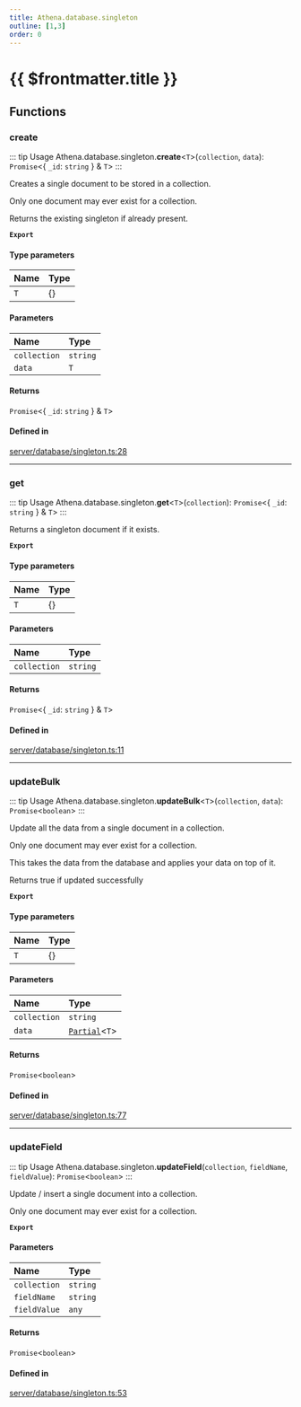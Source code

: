 ```yaml
---
title: Athena.database.singleton
outline: [1,3]
order: 0
---
```


# {{ $frontmatter.title }}


## Functions

### create

::: tip Usage
Athena.database.singleton.**create**<`T`\>(`collection`, `data`): `Promise`<{ `_id`: `string`  } & `T`\>
:::

Creates a single document to be stored in a collection.

Only one document may ever exist for a collection.

Returns the existing singleton if already present.

**`Export`**

#### Type parameters

| Name | Type |
| :------ | :------ |
| `T` | {} |

#### Parameters

| Name | Type |
| :------ | :------ |
| `collection` | `string` |
| `data` | `T` |

#### Returns

`Promise`<{ `_id`: `string`  } & `T`\>

#### Defined in

[server/database/singleton.ts:28](https://github.com/Stuyk/altv-athena/blob/d9b1cbb/src/core/server/database/singleton.ts#L28)

___

### get

::: tip Usage
Athena.database.singleton.**get**<`T`\>(`collection`): `Promise`<{ `_id`: `string`  } & `T`\>
:::

Returns a singleton document if it exists.

**`Export`**

#### Type parameters

| Name | Type |
| :------ | :------ |
| `T` | {} |

#### Parameters

| Name | Type |
| :------ | :------ |
| `collection` | `string` |

#### Returns

`Promise`<{ `_id`: `string`  } & `T`\>

#### Defined in

[server/database/singleton.ts:11](https://github.com/Stuyk/altv-athena/blob/d9b1cbb/src/core/server/database/singleton.ts#L11)

___

### updateBulk

::: tip Usage
Athena.database.singleton.**updateBulk**<`T`\>(`collection`, `data`): `Promise`<`boolean`\>
:::

Update all the data from a single document in a collection.

Only one document may ever exist for a collection.

This takes the data from the database and applies your data on top of it.

Returns true if updated successfully

**`Export`**

#### Type parameters

| Name | Type |
| :------ | :------ |
| `T` | {} |

#### Parameters

| Name | Type |
| :------ | :------ |
| `collection` | `string` |
| `data` | [`Partial`](server_controllers_textlabel_Internal.md#Partial)<`T`\> |

#### Returns

`Promise`<`boolean`\>

#### Defined in

[server/database/singleton.ts:77](https://github.com/Stuyk/altv-athena/blob/d9b1cbb/src/core/server/database/singleton.ts#L77)

___

### updateField

::: tip Usage
Athena.database.singleton.**updateField**(`collection`, `fieldName`, `fieldValue`): `Promise`<`boolean`\>
:::

Update / insert a single document into a collection.

Only one document may ever exist for a collection.

**`Export`**

#### Parameters

| Name | Type |
| :------ | :------ |
| `collection` | `string` |
| `fieldName` | `string` |
| `fieldValue` | `any` |

#### Returns

`Promise`<`boolean`\>

#### Defined in

[server/database/singleton.ts:53](https://github.com/Stuyk/altv-athena/blob/d9b1cbb/src/core/server/database/singleton.ts#L53)
